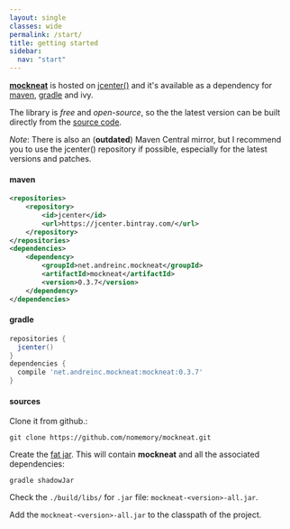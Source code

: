 ```yaml
---
layout: single
classes: wide
permalink: /start/
title: getting started
sidebar:
  nav: "start"
---
```


[**mockneat**](https://github.com/nomemory/mockneat) is hosted on [jcenter()](https://bintray.com/nomemory/maven/mockneat) and it's available as a dependency for [maven](#maven), [gradle](#gradle) and ivy.

The library is *free* and *open-source*, so the the latest version can be built directly from the [source code](#sources).

*Note*: There is also an (**outdated**) Maven Central mirror, but I recommend you to use the jcenter() repository if possible, especially for the latest versions and patches.

#### **maven**

```xml
<repositories>
    <repository>
        <id>jcenter</id>
        <url>https://jcenter.bintray.com/</url>
    </repository>
</repositories>
<dependencies>
    <dependency>
        <groupId>net.andreinc.mockneat</groupId>
        <artifactId>mockneat</artifactId>
        <version>0.3.7</version>
    </dependency>
</dependencies>
```

#### **gradle**

```groovy
repositories {
  jcenter()
}
dependencies {
  compile 'net.andreinc.mockneat:mockneat:0.3.7'
}
```

#### **sources**

Clone it from github.:

```
git clone https://github.com/nomemory/mockneat.git
```

Create the [fat jar](https://stackoverflow.com/questions/19150811/what-is-a-fat-jar). This will contain **mockneat** and all the associated dependencies:

```
gradle shadowJar
```

Check the `./build/libs/` for `.jar` file: `mockneat-<version>-all.jar`.

Add the `mockneat-<version>-all.jar` to the classpath of the project.
